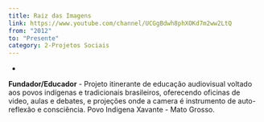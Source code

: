 ```yaml
---
title: Raiz das Imagens
link: https://www.youtube.com/channel/UCGgBdwh8phXOKd7m2ww2LtQ
from: "2012"
to: "Presente"
category: 2-Projetos Sociais
---
```

- 
**Fundador/Educador** - Projeto itinerante de educação audiovisual voltado aos povos indígenas e tradicionais brasileiros, oferecendo oficinas de video, aulas e debates, e projeções onde a camera é instrumento de auto-reflexão e consciência. Povo Indigena Xavante - Mato Grosso. 

